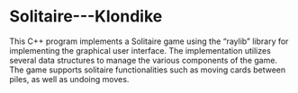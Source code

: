 # Solitaire---Klondike
This C++ program implements a Solitaire game using the “raylib” library for implementing the graphical user interface. The implementation utilizes several data structures to manage the various components of the game. The game supports solitaire functionalities such as moving cards between piles, as well as undoing moves.
